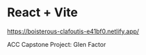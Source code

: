 # React + Vite

https://boisterous-clafoutis-e41bf0.netlify.app/

ACC Capstone Project: Glen Factor
